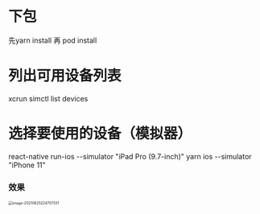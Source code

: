 # 下包
先yarn install  再 pod install
# 列出可用设备列表
xcrun simctl list devices

# 选择要使用的设备（模拟器）
react-native run-ios --simulator "iPad Pro (9.7-inch)"
yarn ios --simulator "iPhone 11"



### 效果

<img src="/Users/hb/Library/Application Support/typora-user-images/image-20210825224707331.png" alt="image-20210825224707331" style="zoom:50%;" />
